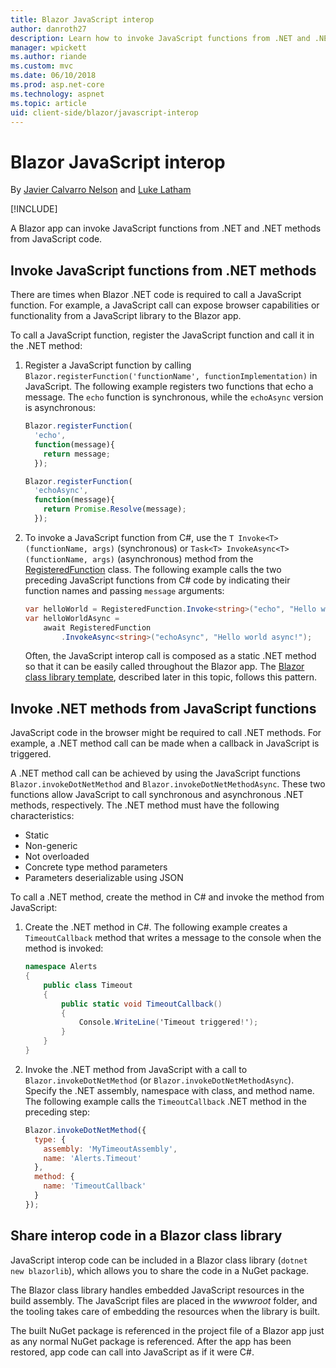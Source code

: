 ```yaml
---
title: Blazor JavaScript interop
author: danroth27
description: Learn how to invoke JavaScript functions from .NET and .NET methods from JavaScript.
manager: wpickett
ms.author: riande
ms.custom: mvc
ms.date: 06/10/2018
ms.prod: asp.net-core
ms.technology: aspnet
ms.topic: article
uid: client-side/blazor/javascript-interop
---
```

# Blazor JavaScript interop

By [Javier Calvarro Nelson](https://github.com/javiercn) and [Luke Latham](https://github.com/guardrex)

[!INCLUDE[](~/includes/blazor-preview-notice.md)]

A Blazor app can invoke JavaScript functions from .NET and .NET methods from JavaScript code.

## Invoke JavaScript functions from .NET methods

There are times when Blazor .NET code is required to call a JavaScript function. For example, a JavaScript call can expose browser capabilities or functionality from a JavaScript library to the Blazor app.

To call a JavaScript function, register the JavaScript function and call it in the .NET method:

1. Register a JavaScript function by calling `Blazor.registerFunction('functionName', functionImplementation)` in JavaScript. The following example registers two functions that echo a message. The `echo` function is synchronous, while the `echoAsync` version is asynchronous:

    ```javascript
    Blazor.registerFunction(
      'echo',
      function(message){
        return message;
      });

    Blazor.registerFunction(
      'echoAsync',
      function(message){
        return Promise.Resolve(message);
      });
    ```

1. To invoke a JavaScript function from C#, use the `T Invoke<T>(functionName, args)` (synchronous) or `Task<T> InvokeAsync<T>(functionName, args)` (asynchronous) method from the [RegisteredFunction](/api/Microsoft.AspNetCore.Blazor.Browser.Interop.RegisteredFunction.html) class. The following example calls the two preceding JavaScript functions from C# code by indicating their function names and passing `message` arguments:

    ```csharp
    var helloWorld = RegisteredFunction.Invoke<string>("echo", "Hello world!");
    var helloWorldAsync = 
        await RegisteredFunction
            .InvokeAsync<string>("echoAsync", "Hello world async!");
    ```

   Often, the JavaScript interop call is composed as a static .NET method so that it can be easily called throughout the Blazor app. The [Blazor class library template](#share-interop-code-in-a-blazor-class-library), described later in this topic, follows this pattern.

## Invoke .NET methods from JavaScript functions

JavaScript code in the browser might be required to call .NET methods. For example, a .NET method call can be made when a callback in JavaScript is triggered.

A .NET method call can be achieved by using the JavaScript functions `Blazor.invokeDotNetMethod` and `Blazor.invokeDotNetMethodAsync`. These two functions allow JavaScript to call synchronous and asynchronous .NET methods, respectively. The .NET method must have the following characteristics:

* Static
* Non-generic
* Not overloaded
* Concrete type method parameters
* Parameters deserializable using JSON

To call a .NET method, create the method in C# and invoke the method from JavaScript:

1. Create the .NET method in C#. The following example creates a `TimeoutCallback` method that writes a message to the console when the method is invoked:

    ```csharp
    namespace Alerts
    {
        public class Timeout
        {
            public static void TimeoutCallback()
            {
                Console.WriteLine('Timeout triggered!');
            }
        }
    }
    ```

1. Invoke the .NET method from JavaScript with a call to `Blazor.invokeDotNetMethod` (or `Blazor.invokeDotNetMethodAsync`). Specify the .NET assembly, namespace with class, and method name. The following example calls the `TimeoutCallback` .NET method in the preceding step:

    ```javascript
    Blazor.invokeDotNetMethod({
      type: {
        assembly: 'MyTimeoutAssembly',
        name: 'Alerts.Timeout'
      },
      method: {
        name: 'TimeoutCallback'
      }
    });
    ```

## Share interop code in a Blazor class library

JavaScript interop code can be included in a Blazor class library (`dotnet new blazorlib`), which allows you to share the code in a NuGet package.

The Blazor class library handles embedded JavaScript resources in the build assembly. The JavaScript files are placed in the *wwwroot* folder, and the tooling takes care of embedding the resources when the library is built.

The built NuGet package is referenced in the project file of a Blazor app just as any normal NuGet package is referenced. After the app has been restored, app code can call into JavaScript as if it were C#.
